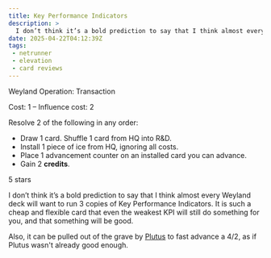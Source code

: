 ```yaml
---
title: Key Performance Indicators
description: >
  I don’t think it’s a bold prediction to say that I think almost every Weyland deck will want to run 3 copies of Key Performance Indicators. It is such a cheap and flexible card that even the weakest KPI will still do something for you, and that something will be good.
date: 2025-04-22T04:12:39Z
tags:
 - netrunner
 - elevation
 - card reviews
---
```


<card-frame name="kpi" side="corp" stars="5" src="https://cdn.ewie.online/nsg-kpi.jpeg">

<div class="visually-hidden" id="card-name-kpi">

Weyland Operation: Transaction

Cost: 1 – Influence cost: 2

Resolve 2 of the following in any order:

- Draw 1 card. Shuffle 1 card from HQ into R&D.
- Install 1 piece of ice from HQ, ignoring all costs.
- Place 1 advancement counter on an installed card you can advance.
- Gain 2 **credits**.

5 stars

</div>

</card-frame>

<script type="module" src="/assets/js/components/card-frame.js"></script>

I don’t think it’s a bold prediction to say that I think almost every Weyland deck will want to run 3 copies of Key Performance Indicators. It is such a cheap and flexible card that even the weakest KPI will still do something for you, and that something will be good.

Also, it can be pulled out of the grave by [Plutus](/posts/20250421-plutus/) to fast advance a 4/2, as if Plutus wasn't already good enough.
